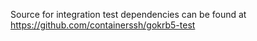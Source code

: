 Source for integration test dependencies can be found at https://github.com/containerssh/gokrb5-test